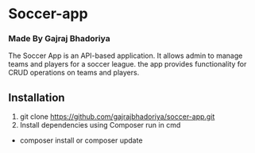 # Soccer-app 
### Made By Gajraj Bhadoriya
The Soccer App is an API-based application. It allows admin to manage teams and players for a soccer league. the app provides functionality for CRUD operations on teams and players.

## Installation
1. git clone https://github.com/gajrajbhadoriya/soccer-app.git
2. Install dependencies using Composer run in cmd
- composer install or composer update




